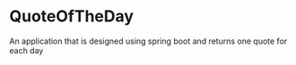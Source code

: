 # QuoteOfTheDay
An application that is designed using spring boot and returns one quote for each day
